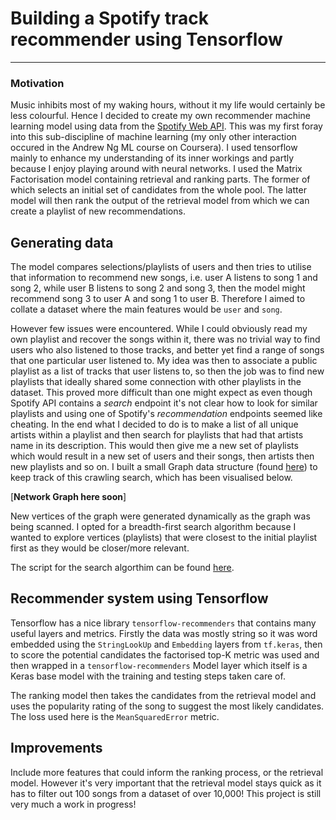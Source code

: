 # Building a Spotify track recommender using Tensorflow

---

### Motivation
Music inhibits most of my waking hours, without it my life would certainly be less colourful. Hence I decided to create
my own recommender machine learning model using data from the [Spotify Web API](https://developer.spotify.com/). 
This was my first foray into this sub-discipline of machine learning (my only other interaction occured
in the Andrew Ng ML course on Coursera). I used tensorflow mainly to enhance my understanding of its
inner workings and partly because I enjoy playing around with neural networks. I used the 
Matrix Factorisation model containing retrieval and ranking parts. The former of which selects an initial set of 
candidates from the whole pool. The latter model will then rank the output of the retrieval model from 
which we can create a playlist of new recommendations. 

## Generating data 
The model compares selections/playlists of users and then tries to utilise that information to recommend new songs, 
i.e. user A listens to song 1 and song 2, while user B listens to song 2 and song 3, then the model might recommend 
song 3 to user A and song 1 to user B. Therefore I aimed to collate a dataset where the main features would be `user` 
and `song`. 

However few issues were encountered. While I could obviously read my own playlist and recover the songs within it, there 
was no trivial way to find users who also listened to those tracks, and better yet find a range of songs that one 
particular user listened to. My idea was then to associate a public playlist as a list of tracks that user listens to, 
so then the job was to find new playlists that ideally shared some connection with other playlists in the dataset. This
proved more difficult than one might expect as even though Spotify API contains a _search_ endpoint it's not clear how 
to look for similar playlists and using one of Spotify's _recommendation_ endpoints seemed like cheating. In the end
what I decided to do is to make a list of all unique artists within a playlist and then search for playlists that had 
that artists name in its description. This would then give me a new set of playlists which would result in a new set of
users and their songs, then artists then new playlists and so on. I built a small Graph data structure (found [here](https://github.com/mxury/spotify_tensorflow_recommender/blob/main/playlist_artist_graph.py)) to keep track of 
this crawling search, which has been visualised below.

[**Network Graph here soon**]

New vertices of the graph were generated dynamically as the graph was being scanned. I opted for a breadth-first
search algorithm because I wanted to explore vertices (playlists) that were closest to the initial playlist first as 
they would be closer/more relevant.

The script for the search algorthim can be found [here](https://github.com/mxury/spotify_tensorflow_recommender/blob/main/load_data.py).

## Recommender system using Tensorflow
Tensorflow has a nice library `tensorflow-recommenders` that contains many useful layers and metrics. Firstly the data 
was mostly string so it was word embedded using the `StringLookUp` and `Embedding` layers from `tf.keras`, then to score 
the potential candidates the factorised top-K metric was used and then wrapped in a `tensorflow-recommenders` Model layer 
which itself is a Keras base model with the training and testing steps taken care of.

The ranking model then takes the candidates from the retrieval model and uses the popularity rating of the song to 
suggest the most likely candidates. The loss used here is the `MeanSquaredError` metric.


## Improvements
Include more features that could inform the ranking process, or the retrieval model. However it's very important that 
the retrieval model stays quick as it has to filter out 100 songs from a dataset of over 10,000! 
This project is still very much a work in progress! 
